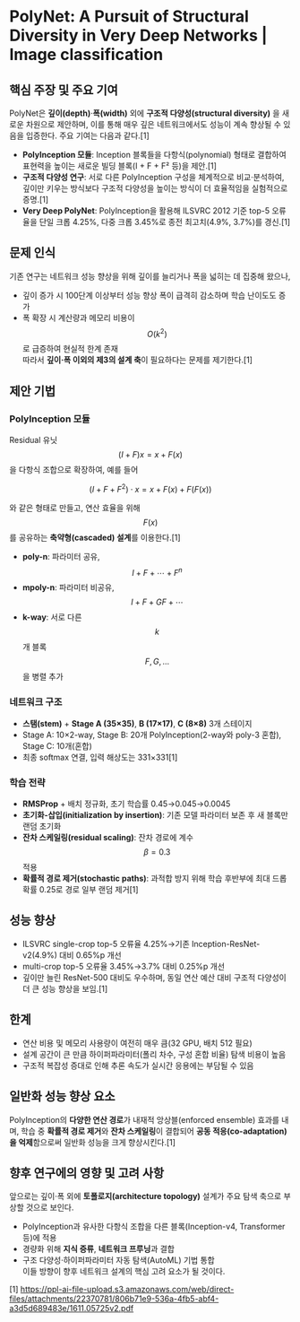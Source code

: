 # PolyNet: A Pursuit of Structural Diversity in Very Deep Networks | Image classification

## 핵심 주장 및 주요 기여  
PolyNet은 **깊이(depth)**·**폭(width)** 외에 **구조적 다양성(structural diversity)** 을 새로운 차원으로 제안하며, 이를 통해 매우 깊은 네트워크에서도 성능이 계속 향상될 수 있음을 입증한다. 주요 기여는 다음과 같다.[1]
- **PolyInception 모듈**: Inception 블록들을 다항식(polynomial) 형태로 결합하여 표현력을 높이는 새로운 빌딩 블록(I + F + F² 등)을 제안.[1]
- **구조적 다양성 연구**: 서로 다른 PolyInception 구성을 체계적으로 비교·분석하여, 깊이만 키우는 방식보다 구조적 다양성을 높이는 방식이 더 효율적임을 실험적으로 증명.[1]
- **Very Deep PolyNet**: PolyInception을 활용해 ILSVRC 2012 기준 top-5 오류율을 단일 크롭 4.25%, 다중 크롭 3.45%로 종전 최고치(4.9%, 3.7%)를 경신.[1]

## 문제 인식  
기존 연구는 네트워크 성능 향상을 위해 깊이를 늘리거나 폭을 넓히는 데 집중해 왔으나,  
- 깊이 증가 시 100단계 이상부터 성능 향상 폭이 급격히 감소하며 학습 난이도도 증가  
- 폭 확장 시 계산량과 메모리 비용이 $$O(k^2)$$로 급증하여 현실적 한계 존재  
따라서 **깊이·폭 이외의 제3의 설계 축**이 필요하다는 문제를 제기한다.[1]

## 제안 기법  
### PolyInception 모듈  
Residual 유닛 $$(I + F)x = x + F(x)$$을 다항식 조합으로 확장하여, 예를 들어  

$$
(I + F + F^2) \cdot x = x + F(x) + F\bigl(F(x)\bigr)
$$

와 같은 형태로 만들고, 연산 효율을 위해 $$F(x)$$를 공유하는 **축약형(cascaded) 설계**를 이용한다.[1]
- **poly-n**: 파라미터 공유, $$I + F + \cdots + F^n$$  
- **mpoly-n**: 파라미터 비공유, $$I + F + G F + \cdots$$  
- **k-way**: 서로 다른 $$k$$ 개 블록 $$F, G, …$$을 병렬 추가

### 네트워크 구조  
- **스탬(stem)** + **Stage A (35×35)**, **B (17×17)**, **C (8×8)** 3개 스테이지  
- Stage A: 10×2-way, Stage B: 20개 PolyInception(2-way와 poly-3 혼합), Stage C: 10개(혼합)  
- 최종 softmax 연결, 입력 해상도는 331×331[1]

### 학습 전략  
- **RMSProp** + 배치 정규화, 초기 학습률 0.45→0.045→0.0045  
- **초기화-삽입(initialization by insertion)**: 기존 모델 파라미터 보존 후 새 블록만 랜덤 초기화  
- **잔차 스케일링(residual scaling)**: 잔차 경로에 계수 $$\beta=0.3$$ 적용  
- **확률적 경로 제거(stochastic paths)**: 과적합 방지 위해 학습 후반부에 최대 드롭 확률 0.25로 경로 일부 랜덤 제거[1]

## 성능 향상  
- ILSVRC single-crop top-5 오류율 4.25%→기존 Inception-ResNet-v2(4.9%) 대비 0.65%p 개선  
- multi-crop top-5 오류율 3.45%→3.7% 대비 0.25%p 개선  
- 깊이만 늘린 ResNet-500 대비도 우수하며, 동일 연산 예산 대비 구조적 다양성이 더 큰 성능 향상을 보임.[1]

## 한계  
- 연산 비용 및 메모리 사용량이 여전히 매우 큼(32 GPU, 배치 512 필요)  
- 설계 공간이 큰 만큼 하이퍼파라미터(폴리 차수, 구성 혼합 비율) 탐색 비용이 높음  
- 구조적 복잡성 증대로 인해 추론 속도가 실시간 응용에는 부담될 수 있음

## 일반화 성능 향상 요소  
PolyInception의 **다양한 연산 경로**가 내재적 앙상블(enforced ensemble) 효과를 내며, 학습 중 **확률적 경로 제거**와 **잔차 스케일링**이 결합되어 **공동 적응(co-adaptation)을 억제**함으로써 일반화 성능을 크게 향상시킨다.[1]

## 향후 연구에의 영향 및 고려 사항  
앞으로는 깊이·폭 외에 **토폴로지(architecture topology)** 설계가 주요 탐색 축으로 부상할 것으로 보인다.  
- PolyInception과 유사한 다항식 조합을 다른 블록(Inception-v4, Transformer 등)에 적용  
- 경량화 위해 **지식 증류**, **네트워크 프루닝**과 결합  
- 구조 다양성·하이퍼파라미터 자동 탐색(AutoML) 기법 통합  
이들 방향이 향후 네트워크 설계의 핵심 고려 요소가 될 것이다.

[1] https://ppl-ai-file-upload.s3.amazonaws.com/web/direct-files/attachments/22370781/806b71e9-536a-4fb5-abf4-a3d5d689483e/1611.05725v2.pdf
